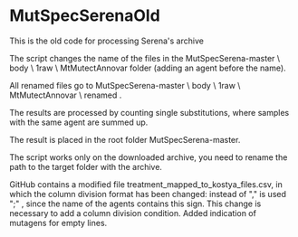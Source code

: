 # MutSpecSerenaOld
This is the old code for processing Serena's archive

The script changes the name of the files in the MutSpecSerena-master \ body \ 1raw \ MtMutectAnnovar folder (adding an agent before the name).

All renamed files go to MutSpecSerena-master \ body \ 1raw \ MtMutectAnnovar \ renamed .

The results are processed by counting single substitutions, where samples with the same agent are summed up.

The result is placed in the root folder MutSpecSerena-master.

The script works only on the downloaded archive, you need to rename the path to the target folder with the archive.

GitHub сontains a modified file treatment_mapped_to_kostya_files.csv, in which the column division format has been changed: instead of "," is used ";" , since the name of the agents contains this sign. This change is necessary to add a column division condition. Added indication of mutagens for empty lines.

